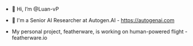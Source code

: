 - 👋 Hi, I’m @Luan-vP
- 👀 I'm a Senior AI Researcher at Autogen.AI - https://autogenai.com

- My personal project, featherware, is working on human-powered flight - featherware.io

<!---
Luan-vP/Luan-vP is a ✨ special ✨ repository because its `README.md` (this file) appears on your GitHub profile.
You can click the Preview link to take a look at your changes.
--->
